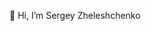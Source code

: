 👋 Hi, I’m Sergey Zheleshchenko

<!---
subcomandantemarcos/subcomandantemarcos is a ✨ special ✨ repository because its `README.md` (this file) appears on your GitHub profile.
You can click the Preview link to take a look at your changes.
--->
